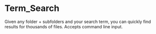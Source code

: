 # Term_Search
Given any folder +  subfolders and your search term, you can quickly find results for thousands of files. Accepts command line input.
